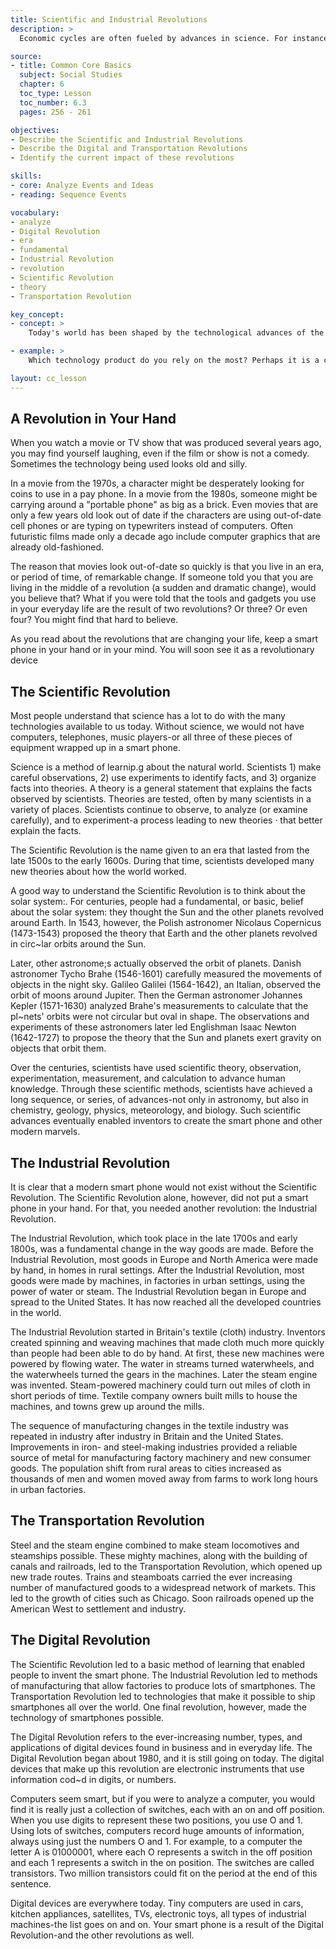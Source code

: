 ```yaml
---
title: Scientific and Industrial Revolutions
description: >
  Economic cycles are often fueled by advances in science. For instance, in the sixteenth and seventeenth centuries, discoveries and ideas in astronomy, chemistry, physics, and other fields provided new knowledge about our world. People used this knowledge to invent new machines and processes. This progress drove the Industrial Revolution and the Transportation Revolution of the eighteenth and nineteenth centuries. Scientific discoveries have continued to affect the economy. A good example is today's Digital Revolution.

source:
- title: Common Core Basics
  subject: Social Studies
  chapter: 6
  toc_type: Lesson
  toc_number: 6.3
  pages: 256 - 261

objectives:
- Describe the Scientific and Industrial Revolutions
- Describe the Digital and Transportation Revolutions
- Identify the current impact of these revolutions

skills:
- core: Analyze Events and Ideas
- reading: Sequence Events

vocabulary:
- analyze
- Digital Revolution
- era
- fundamental
- Industrial Revolution
- revolution
- Scientific Revolution
- theory
- Transportation Revolution

key_concept:
- concept: >
    Today's world has been shaped by the technological advances of the Scientific Revolution, the Industrial Revolution, the Transportation Revolution, and the Digital Revolution.

- example: >
    Which technology product do you rely on the most? Perhaps it is a computer if you enjoy keeping up with social media. Or it might be your music player if you enjoy listening to songs. Maybe it is your phone if you make a lot of calls. Or it could be your smart phone for all of those reasons.

layout: cc_lesson
---
```

## A Revolution in Your Hand

When you watch a movie or TV show that was produced several years ago, you may find yourself laughing, even if the film or show is not a comedy. Sometimes the technology being used looks old and silly.

In a movie from the 1970s, a character might be desperately looking for coins to use in a pay phone. In a movie from the 1980s, someone might be carrying around a "portable phone" as big as a brick. Even movies that are only a few years old look out of date if the characters are using out-of-date cell phones or are typing on typewriters instead of computers. Often futuristic films made only a decade ago include computer graphics that are already old-fashioned.

The reason that movies look out-of-date so quickly is that you live in an era, or period of time, of remarkable change. If someone told you that you are living in the middle of a revolution (a sudden and dramatic change), would you believe that? What if you were told that the tools and gadgets you use in your everyday life are the result of two revolutions? Or three? Or even four? You might find that hard to believe.

As you read about the revolutions that are changing your life, keep a smart phone in your hand or in your mind. You will soon see it as a revolutionary device

## The Scientific Revolution

Most people understand that science has a lot to do with the many technologies available to us today. Without science, we would not have computers, telephones, music players-or all three of these pieces of equipment wrapped up in a smart phone.

Science is a method of learnip.g about the natural world. Scientists 1) make careful observations, 2) use experiments to identify facts, and 3) organize facts into theories. A theory is a general statement that explains the facts observed by scientists. Theories are tested, often by many scientists in a variety of places. Scientists continue to observe, to analyze (or examine carefully), and to experiment-a process leading to new theories · that better explain the facts.

The Scientific Revolution is the name given to an era that lasted from the late 1500s to the early 1600s. During that time, scientists developed many new theories about how the world worked.

A good way to understand the Scientific Revolution is to think about the solar system:. For centuries, people had a fundamental, or basic, belief about the solar system: they thought the Sun and the other planets revolved around Earth. In 1543, however, the Polish astronomer Nicolaus Copernicus (1473-1543) proposed the theory that Earth and the other planets revolved in circ~lar orbits around the Sun.

Later, other astronome;s actually observed the orbit of planets. Danish astronomer Tycho Brahe (1546-1601) carefully measured the movements of objects in the night sky. Galileo Galilei (1564-1642), an Italian, observed the orbit of moons around Jupiter. Then the German astronomer Johannes Kepler (1571-1630) analyzed Brahe's measurements to calculate that the pl~nets' orbits were not circular but oval in shape. The observations and experiments of these astronomers later led Englishman Isaac Newton (1642-1727) to propose the theory that the Sun and planets exert gravity on objects that orbit them.

Over the centuries, scientists have used scientific theory, observation, experimentation, measurement, and calculation to advance human knowledge. Through these scientific methods, scientists have achieved a long sequence, or series, of advances-not only in astronomy, but also in chemistry, geology, physics, meteorology, and biology. Such scientific advances eventually enabled inventors to create the smart phone and other modern marvels.

## The Industrial Revolution

It is clear that a modern smart phone would not exist without the Scientific Revolution. The Scientific Revolution alone, however, did not put a smart phone in your hand. For that, you needed another revolution: the Industrial Revolution.

The Industrial Revolution, which took place in the late 1700s and early 1800s, was a fundamental change in the way goods are made. Before the Industrial Revolution, most goods in Europe and North America were made by hand, in homes in rural settings. After the Industrial Revolution, most goods were made by machines, in factories in urban settings, using the power of water or steam. The Industrial Revolution began in Europe and spread to the United States. It has now reached all the developed countries in the world.

The Industrial Revolution started in Britain's textile (cloth) industry. Inventors created spinning and weaving machines that made cloth much more quickly than people had been able to do by hand. At first, these new machines were powered by flowing water. The water in streams turned waterwheels, and the waterwheels turned the gears in the machines. Later the steam engine was invented. Steam-powered machinery could turn out miles of cloth in short periods of time. Textile company owners built mills to house the machines, and towns grew up around the mills.

The sequence of manufacturing changes in the textile industry was repeated in industry after industry in Britain and the United States. Improvements in iron- and steel-making industries provided a reliable source of metal for manufacturing factory machinery and new consumer goods. The population shift from rural areas to cities increased as thousands of men and women moved away from farms to work long hours in urban factories.

## The Transportation Revolution

Steel and the steam engine combined to make steam locomotives and steamships possible. These mighty machines, along with the building of canals and railroads, led to the Transportation Revolution, which opened up new trade routes. Trains and steamboats carried the ever increasing number of manufactured goods to a widespread network of markets. This led to the growth of cities such as Chicago. Soon railroads opened up the American West to settlement and industry.

## The Digital Revolution

The Scientific Revolution led to a basic method of learning that enabled people to invent the smart phone. The Industrial Revolution led to methods of manufacturing that allow factories to produce lots of smartphones. The Transportation Revolution led to technologies that make it possible to ship smartphones all over the world. One final revolution, however, made the technology of smartphones possible.

The Digital Revolution refers to the ever-increasing number, types, and applications of digital devices found in business and in everyday life. The Digital Revolution began about 1980, and it is still going on today. The digital devices that make up this revolution are electronic instruments that use information cod~d in digits, or numbers.

Computers seem smart, but if you were to analyze a computer, you would find it is really just a collection of switches, each with an on and off position. When you use digits to represent these two positions, you use O and 1. Using lots of switches, computers record huge amounts of information, always using just the numbers O and 1. For example, to a computer the letter A is 01000001, where each O represents a switch in the off position and each 1 represents a switch in the on position. The switches are called transistors. Two million transistors could fit on the period at the end of this sentence.

Digital devices are everywhere today. Tiny computers are used in cars, kitchen appliances, satellites, TVs, electronic toys, all types of industrial machines-the list goes on and on. Your smart phone is a result of the Digital Revolution-and the other revolutions as well.